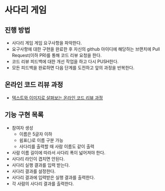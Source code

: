 # 사다리 게임
## 진행 방법
* 사다리 게임 게임 요구사항을 파악한다.
* 요구사항에 대한 구현을 완료한 후 자신의 github 아이디에 해당하는 브랜치에 Pull Request(이하 PR)를 통해 코드 리뷰 요청을 한다.
* 코드 리뷰 피드백에 대한 개선 작업을 하고 다시 PUSH한다.
* 모든 피드백을 완료하면 다음 단계를 도전하고 앞의 과정을 반복한다.

## 온라인 코드 리뷰 과정
* [텍스트와 이미지로 살펴보는 온라인 코드 리뷰 과정](https://github.com/nextstep-step/nextstep-docs/tree/master/codereview)

## 기능 구현 목록
* 참여자 생성
    * 이름은 5글자 이하
    * 쉼표(,)로 이름 구분 가능
    * 사다리를 출력할 때 사람 이름도 같이 출력
* 사람 이름 길이에 따라서 사다리 폭이 넓어져야 한다.
* 사다리 라인이 겹치면 안된다.
* 사다리 실행 결과를 입력 받는다.
* 사다리 결과를 설정한다.
* 사다리 결과에 입력받은 실행 결과를 출력한다.
* 각 사람의 사다리 결과를 출력한다.

